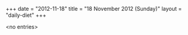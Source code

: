 +++
date = "2012-11-18"
title = "18 November 2012 (Sunday)"
layout = "daily-diet"
+++

<p>&lt;no entries&gt;</p>